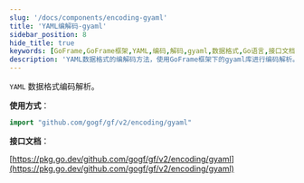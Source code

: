 ```yaml
---
slug: '/docs/components/encoding-gyaml'
title: 'YAML编解码-gyaml'
sidebar_position: 8
hide_title: true
keywords: [GoFrame,GoFrame框架,YAML,编码,解码,gyaml,数据格式,Go语言,接口文档,编码解析]
description: 'YAML数据格式的编解码方法，使用GoFrame框架下的gyaml库进行编码解析。通过导入github.com/gogf/gf/v2/encoding/gyaml包，可以方便地处理YAML格式的数据。此外，还提供了接口文档的链接供用户参考。'
---
```


`YAML` 数据格式编码解析。

**使用方式**：

```go
import "github.com/gogf/gf/v2/encoding/gyaml"
```

**接口文档**：

[https://pkg.go.dev/github.com/gogf/gf/v2/encoding/gyaml](https://pkg.go.dev/github.com/gogf/gf/v2/encoding/gyaml)